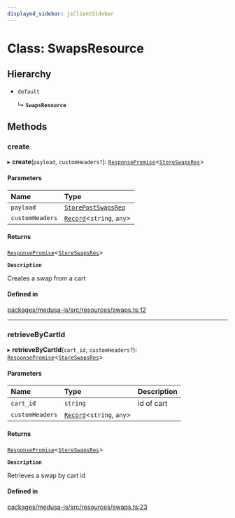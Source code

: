 ```yaml
---
displayed_sidebar: jsClientSidebar
---
```


# Class: SwapsResource

## Hierarchy

- `default`

  ↳ **`SwapsResource`**

## Methods

### create

▸ **create**(`payload`, `customHeaders?`): [`ResponsePromise`](../modules/internal-12.md#responsepromise)<[`StoreSwapsRes`](../modules/internal-8.internal.md#storeswapsres)\>

#### Parameters

| Name | Type |
| :------ | :------ |
| `payload` | [`StorePostSwapsReq`](internal-8.internal.StorePostSwapsReq.md) |
| `customHeaders` | [`Record`](../modules/internal.md#record)<`string`, `any`\> |

#### Returns

[`ResponsePromise`](../modules/internal-12.md#responsepromise)<[`StoreSwapsRes`](../modules/internal-8.internal.md#storeswapsres)\>

**`Description`**

Creates a swap from a cart

#### Defined in

[packages/medusa-js/src/resources/swaps.ts:12](https://github.com/medusajs/medusa/blob/c4ac5e6959/packages/medusa-js/src/resources/swaps.ts#L12)

___

### retrieveByCartId

▸ **retrieveByCartId**(`cart_id`, `customHeaders?`): [`ResponsePromise`](../modules/internal-12.md#responsepromise)<[`StoreSwapsRes`](../modules/internal-8.internal.md#storeswapsres)\>

#### Parameters

| Name | Type | Description |
| :------ | :------ | :------ |
| `cart_id` | `string` | id of cart |
| `customHeaders` | [`Record`](../modules/internal.md#record)<`string`, `any`\> |  |

#### Returns

[`ResponsePromise`](../modules/internal-12.md#responsepromise)<[`StoreSwapsRes`](../modules/internal-8.internal.md#storeswapsres)\>

**`Description`**

Retrieves a swap by cart id

#### Defined in

[packages/medusa-js/src/resources/swaps.ts:23](https://github.com/medusajs/medusa/blob/c4ac5e6959/packages/medusa-js/src/resources/swaps.ts#L23)
